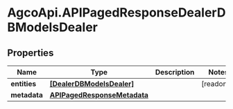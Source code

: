 # AgcoApi.APIPagedResponseDealerDBModelsDealer

## Properties

Name | Type | Description | Notes
------------ | ------------- | ------------- | -------------
**entities** | [**[DealerDBModelsDealer]**](DealerDBModelsDealer.md) |  | [readonly] 
**metadata** | [**APIPagedResponseMetadata**](APIPagedResponseMetadata.md) |  | 


